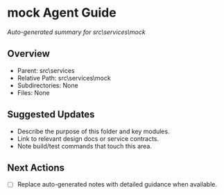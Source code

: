 ﻿# mock Agent Guide
*Auto-generated summary for src\services\mock*

## Overview
- Parent: src\services
- Relative Path: src\services\mock
- Subdirectories: None
- Files: None

## Suggested Updates
- Describe the purpose of this folder and key modules.
- Link to relevant design docs or service contracts.
- Note build/test commands that touch this area.

## Next Actions
- [ ] Replace auto-generated notes with detailed guidance when available.

